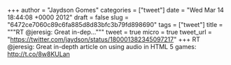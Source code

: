 
+++
author = "Jaydson Gomes"
categories = ["tweet"]
date = "Wed Mar 14 18:44:08 +0000 2012"
draft = false
slug = "6472ce7060c89c6fa885d8d83bfc3b79fd898690"
tags = ["tweet"]
title = """RT @jeresig: Great in-dep..."""
tweet = true
micro = true
tweet_url = "https://twitter.com/jaydson/status/180001382345097217"
+++
RT @jeresig: Great in-depth article on using audio in HTML 5 games: http://t.co/8w8KULan
